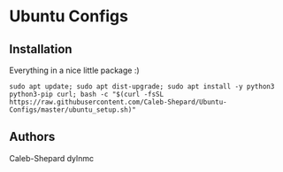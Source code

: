 # Ubuntu Configs #

## Installation ##
Everything in a nice little package :)
```
sudo apt update; sudo apt dist-upgrade; sudo apt install -y python3 python3-pip curl; bash -c "$(curl -fsSL https://raw.githubusercontent.com/Caleb-Shepard/Ubuntu-Configs/master/ubuntu_setup.sh)"
```

## Authors ##
Caleb-Shepard
dylnmc
